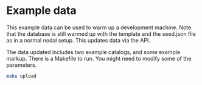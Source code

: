 # Example data

This example data can be used to warm up a development machine.  Note that
the database is still warmed up with the template and the seed.json file as in a
normal nodal setup.  This updates data via the API.

The data updated includes two example catalogs, and some example markup.  There
is a Makefile to run.  You might need to modify some of the parameters.

``` bash
make upload
```
